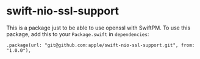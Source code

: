 # swift-nio-ssl-support

This is a package just to be able to use openssl with SwiftPM.
To use this package, add this to your `Package.swift` in `dependencies`:

    .package(url: "git@github.com:apple/swift-nio-ssl-support.git", from: "1.0.0"),


